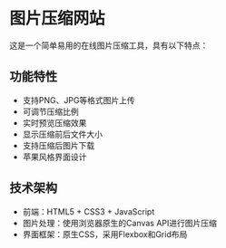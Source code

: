 # 图片压缩网站

这是一个简单易用的在线图片压缩工具，具有以下特点：

## 功能特性
- 支持PNG、JPG等格式图片上传
- 可调节压缩比例
- 实时预览压缩效果
- 显示压缩前后文件大小
- 支持压缩后图片下载
- 苹果风格界面设计

## 技术架构
- 前端：HTML5 + CSS3 + JavaScript
- 图片处理：使用浏览器原生的Canvas API进行图片压缩
- 界面框架：原生CSS，采用Flexbox和Grid布局 